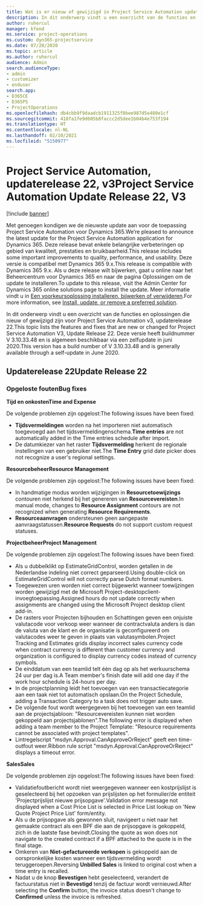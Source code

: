 ```yaml
---
title: Wat is er nieuw of gewijzigd in Project Service Automation updaterelease 22, v3
description: In dit onderwerp vindt u een overzicht van de functies en oplossingen die beschikbaar zijn voor Project Service Automation updaterelease 22, v3.
author: ruhercul
manager: kfend
ms.service: project-operations
ms.custom: dyn365-projectservice
ms.date: 07/28/2020
ms.topic: article
ms.author: ruhercul
audience: Admin
search.audienceType:
- admin
- customizer
- enduser
search.app:
- D365CE
- D365PS
- ProjectOperations
ms.openlocfilehash: db4cbb9f9daadcb1911325f8bee987d5e480e1cf
ms.sourcegitcommit: 418fa1fe9d605b8faccc2d5dee1b04b4e753f194
ms.translationtype: HT
ms.contentlocale: nl-NL
ms.lasthandoff: 02/10/2021
ms.locfileid: "5150977"
---
```

# <a name="project-service-automation-update-release-22-v3"></a><span data-ttu-id="4a0b8-103">Project Service Automation, updaterelease 22, v3</span><span class="sxs-lookup"><span data-stu-id="4a0b8-103">Project Service Automation Update Release 22, V3</span></span>

[!include [banner](../includes/psa-now-project-operations.md)]

<span data-ttu-id="4a0b8-104">Met genoegen kondigen we de nieuwste update aan voor de toepassing Project Service Automation voor Dynamics 365.</span><span class="sxs-lookup"><span data-stu-id="4a0b8-104">We’re pleased to announce the latest update for the Project Service Automation application for Dynamics 365.</span></span> <span data-ttu-id="4a0b8-105">Deze release bevat enkele belangrijke verbeteringen op gebied van kwaliteit, prestaties en bruikbaarheid.</span><span class="sxs-lookup"><span data-stu-id="4a0b8-105">This release includes some important improvements to quality, performance, and usability.</span></span> <span data-ttu-id="4a0b8-106">Deze versie is compatibel met Dynamics 365 9.x.</span><span class="sxs-lookup"><span data-stu-id="4a0b8-106">This release is compatible with Dynamics 365 9.x.</span></span> <span data-ttu-id="4a0b8-107">Als u deze release wilt bijwerken, gaat u online naar het Beheercentrum voor Dynamics 365 en naar de pagina Oplossingen om de update te installeren.</span><span class="sxs-lookup"><span data-stu-id="4a0b8-107">To update to this release, visit the Admin Center for Dynamics 365 online solutions page to install the update.</span></span> <span data-ttu-id="4a0b8-108">Meer informatie vindt u in [Een voorkeursoplossing installeren, bijwerken of verwijderen](https://docs.microsoft.com/power-platform/admin/install-remove-preferred-solution).</span><span class="sxs-lookup"><span data-stu-id="4a0b8-108">For more information, see [Install, update, or remove a preferred solution](https://docs.microsoft.com/power-platform/admin/install-remove-preferred-solution).</span></span>

<span data-ttu-id="4a0b8-109">In dit onderwerp vindt u een overzicht van de functies en oplossingen die nieuw of gewijzigd zijn voor Project Service Automation v3, updaterelease 22.</span><span class="sxs-lookup"><span data-stu-id="4a0b8-109">This topic lists the features and fixes that are new or changed for Project Service Automation V3, Update Release 22.</span></span> <span data-ttu-id="4a0b8-110">Deze versie heeft buildnummer V 3.10.33.48 en is algemeen beschikbaar via een zelfupdate in juni 2020.</span><span class="sxs-lookup"><span data-stu-id="4a0b8-110">This version has a build number of V 3.10.33.48 and is generally available through a self-update in June 2020.</span></span>

## <a name="update-release-22"></a><span data-ttu-id="4a0b8-111">Updaterelease 22</span><span class="sxs-lookup"><span data-stu-id="4a0b8-111">Update Release 22</span></span>

### <a name="bug-fixes"></a><span data-ttu-id="4a0b8-112">Opgeloste fouten</span><span class="sxs-lookup"><span data-stu-id="4a0b8-112">Bug fixes</span></span>



<span data-ttu-id="4a0b8-113">**Tijd en onkosten**</span><span class="sxs-lookup"><span data-stu-id="4a0b8-113">**Time and Expense**</span></span>

<span data-ttu-id="4a0b8-114">De volgende problemen zijn opgelost:</span><span class="sxs-lookup"><span data-stu-id="4a0b8-114">The following issues have been fixed:</span></span>

- <span data-ttu-id="4a0b8-115">**Tijdsvermeldingen** worden na het importeren niet automatisch toegevoegd aan het tijdsvermeldingenschema.</span><span class="sxs-lookup"><span data-stu-id="4a0b8-115">**Time entries** are not automatically added in the Time entries schedule after import.</span></span>
- <span data-ttu-id="4a0b8-116">De datumkiezer van het raster **Tijdsvermelding** herkent de regionale instellingen van een gebruiker niet.</span><span class="sxs-lookup"><span data-stu-id="4a0b8-116">The **Time Entry** grid date picker does not recognize a user's regional settings.</span></span>

<span data-ttu-id="4a0b8-117">**Resourcebeheer**</span><span class="sxs-lookup"><span data-stu-id="4a0b8-117">**Resource Management**</span></span>

<span data-ttu-id="4a0b8-118">De volgende problemen zijn opgelost:</span><span class="sxs-lookup"><span data-stu-id="4a0b8-118">The following issues have been fixed:</span></span>

- <span data-ttu-id="4a0b8-119">In handmatige modus worden wijzigingen in **Resourcetoewijzings** contouren niet herkend bij het genereren van **Resourcevereisten**.</span><span class="sxs-lookup"><span data-stu-id="4a0b8-119">In manual mode, changes to **Resource Assignment** contours are not recognized when generating **Resource Requirements**.</span></span>
- <span data-ttu-id="4a0b8-120">**Resourceaanvragen** ondersteunen geen aangepaste aanvraagstatussen.</span><span class="sxs-lookup"><span data-stu-id="4a0b8-120">**Resource Requests** do not support custom request statuses.</span></span>

<span data-ttu-id="4a0b8-121">**Projectbeheer**</span><span class="sxs-lookup"><span data-stu-id="4a0b8-121">**Project Management**</span></span>

<span data-ttu-id="4a0b8-122">De volgende problemen zijn opgelost:</span><span class="sxs-lookup"><span data-stu-id="4a0b8-122">The following issues have been fixed:</span></span>

- <span data-ttu-id="4a0b8-123">Als u dubbelklikt op EstimateGridControl, worden getallen in de Nederlandse indeling niet correct geparseerd.</span><span class="sxs-lookup"><span data-stu-id="4a0b8-123">Using double-click on EstimateGridControl will not correctly parse Dutch format numbers.</span></span>
- <span data-ttu-id="4a0b8-124">Toegewezen uren worden niet correct bijgewerkt wanneer toewijzingen worden gewijzigd met de Microsoft Project-desktopclient-invoegtoepassing.</span><span class="sxs-lookup"><span data-stu-id="4a0b8-124">Assigned hours do not update correctly when assignments are changed using the Microsoft Project desktop client add-in.</span></span>
- <span data-ttu-id="4a0b8-125">De rasters voor Projecten bijhouden en Schattingen geven een onjuiste valutacode voor verkoop weer wanneer de contractvaluta anders is dan de valuta van de klant en de organisatie is geconfigureerd om valutacodes weer te geven in plaats van valutasymbolen.</span><span class="sxs-lookup"><span data-stu-id="4a0b8-125">Project Tracking and Estimates grids display incorrect sales currency code when contract currency is different than customer currency and organization is configured to display currency codes instead of currency symbols.</span></span>
- <span data-ttu-id="4a0b8-126">De einddatum van een teamlid telt één dag op als het werkuurschema 24 uur per dag is.</span><span class="sxs-lookup"><span data-stu-id="4a0b8-126">A Team member's finish date will add one day if the work hour schedule is 24-hours per day.</span></span>
- <span data-ttu-id="4a0b8-127">In de projectplanning leidt het toevoegen van een transactiecategorie aan een taak niet tot automatisch opslaan.</span><span class="sxs-lookup"><span data-stu-id="4a0b8-127">On the Project Schedule, adding a Transaction Category to a task does not trigger auto save.</span></span>
- <span data-ttu-id="4a0b8-128">De volgende fout wordt weergegeven bij het toevoegen van een teamlid aan de projectsjabloon: "Resourcevereisten kunnen niet worden gekoppeld aan projectsjablonen".</span><span class="sxs-lookup"><span data-stu-id="4a0b8-128">The following error is displayed when adding a team member to the Project Template: "Resource requirements cannot be associated with project templates".</span></span> 
- <span data-ttu-id="4a0b8-129">Lintregelscript "msdyn.Approval.CanApproveOrReject" geeft een time-outfout weer.</span><span class="sxs-lookup"><span data-stu-id="4a0b8-129">Ribbon rule script "msdyn.Approval.CanApproveOrReject" displays a timeout error.</span></span>

<span data-ttu-id="4a0b8-130">**Sales**</span><span class="sxs-lookup"><span data-stu-id="4a0b8-130">**Sales**</span></span>

<span data-ttu-id="4a0b8-131">De volgende problemen zijn opgelost:</span><span class="sxs-lookup"><span data-stu-id="4a0b8-131">The following issues have been fixed:</span></span>

- <span data-ttu-id="4a0b8-132">Validatiefoutbericht wordt niet weergegeven wanneer een kostprijslijst is geselecteerd bij het opzoeken van prijslijsten op het formulier/de entiteit 'Projectprijslijst nieuwe prijsopgave'.</span><span class="sxs-lookup"><span data-stu-id="4a0b8-132">Validation error message not displayed when a Cost Price List is selected in Price List lookup on 'New Quote Project Price List' form/entity.</span></span>
- <span data-ttu-id="4a0b8-133">Als u de prijsopgave als gewonnen sluit, navigeert u niet naar het gemaakte contract als een BPF die aan de prijsopgave is gekoppeld, zich in de laatste fase bevindt.</span><span class="sxs-lookup"><span data-stu-id="4a0b8-133">Closing the quote as won does not navigate to the created contract if a BPF attached to the quote is in the final stage.</span></span>
- <span data-ttu-id="4a0b8-134">Omkeren van **Niet-gefactureerde verkopen** is gekoppeld aan de oorspronkelijke kosten wanneer een tijdsvermelding wordt teruggeroepen.</span><span class="sxs-lookup"><span data-stu-id="4a0b8-134">Reversing **Unbilled Sales** is linked to original cost when a time entry is recalled.</span></span>
- <span data-ttu-id="4a0b8-135">Nadat u de knop **Bevestigen** hebt geselecteerd, verandert de factuurstatus niet in **Bevestigd** tenzij de factuur wordt vernieuwd.</span><span class="sxs-lookup"><span data-stu-id="4a0b8-135">After selecting the **Confirm** button, the invoice status doesn't change to **Confirmed** unless the invoice is refreshed.</span></span>
